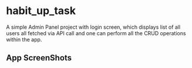 # habit_up_task

A simple Admin Panel project with login screen, which displays list of all users all fetched via API call and one can perform all the CRUD operations within the app.

## App ScreenShots
